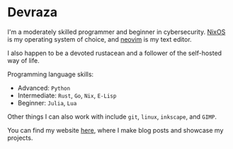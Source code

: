 # Devraza

I'm a moderately skilled programmer and beginner in cybersecurity.
[NixOS](https://nixos.org) is my operating system of choice, and [neovim](https://neovim.org) is my text editor.

I also happen to be a devoted rustacean and a follower of the self-hosted way of life.

Programming language skills:
- Advanced: `Python`
- Intermediate: `Rust`, `Go`, `Nix`, `E-Lisp`
- Beginner: `Julia`, `Lua`

Other things I can also work with include `git`, `linux`, `inkscape`, and `GIMP`.

You can find my website [here](https://devraza.duckdns.org), where I make blog posts and showcase my projects.
